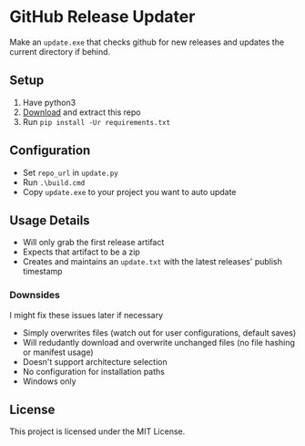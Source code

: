 # GitHub Release Updater

Make an `update.exe` that checks github for new releases and updates the current directory if behind.

## Setup
1. Have python3
2. [Download](https://github.com/xjiro/githubreleaseupdater/archive/refs/heads/master.zip) and extract this repo
3. Run `pip install -Ur requirements.txt`

## Configuration
- Set `repo_url` in `update.py`
- Run `.\build.cmd`
- Copy `update.exe` to your project you want to auto update

## Usage Details
- Will only grab the first release artifact
- Expects that artifact to be a zip
- Creates and maintains an `update.txt` with the latest releases' publish timestamp

### Downsides
I might fix these issues later if necessary
- Simply overwrites files (watch out for user configurations, default saves)
- Will redudantly download and overwrite unchanged files (no file hashing or manifest usage)
- Doesn't support architecture selection
- No configuration for installation paths
- Windows only

## License
This project is licensed under the MIT License.
